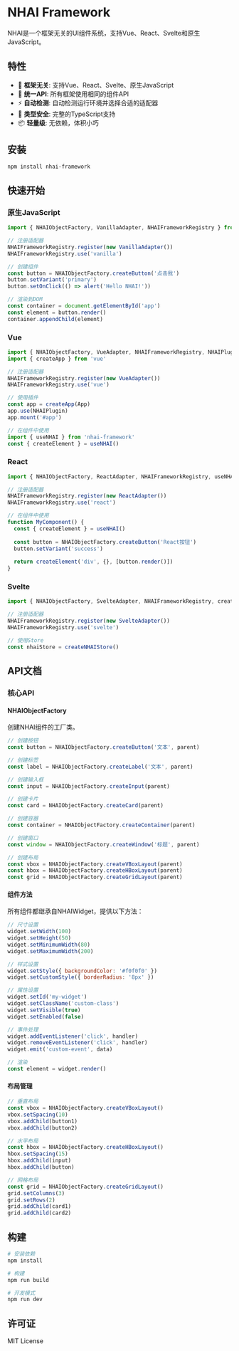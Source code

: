 # NHAI Framework

NHAI是一个框架无关的UI组件系统，支持Vue、React、Svelte和原生JavaScript。

## 特性

- 🎯 **框架无关**: 支持Vue、React、Svelte、原生JavaScript
- 🎨 **统一API**: 所有框架使用相同的组件API
- ⚡ **自动检测**: 自动检测运行环境并选择合适的适配器
- 🔧 **类型安全**: 完整的TypeScript支持
- 📦 **轻量级**: 无依赖，体积小巧

## 安装

```bash
npm install nhai-framework
```

## 快速开始

### 原生JavaScript

```javascript
import { NHAIObjectFactory, VanillaAdapter, NHAIFrameworkRegistry } from 'nhai-framework'

// 注册适配器
NHAIFrameworkRegistry.register(new VanillaAdapter())
NHAIFrameworkRegistry.use('vanilla')

// 创建组件
const button = NHAIObjectFactory.createButton('点击我')
button.setVariant('primary')
button.setOnClick(() => alert('Hello NHAI!'))

// 渲染到DOM
const container = document.getElementById('app')
const element = button.render()
container.appendChild(element)
```

### Vue

```javascript
import { NHAIObjectFactory, VueAdapter, NHAIFrameworkRegistry, NHAIPlugin } from 'nhai-framework'
import { createApp } from 'vue'

// 注册适配器
NHAIFrameworkRegistry.register(new VueAdapter())
NHAIFrameworkRegistry.use('vue')

// 使用插件
const app = createApp(App)
app.use(NHAIPlugin)
app.mount('#app')

// 在组件中使用
import { useNHAI } from 'nhai-framework'
const { createElement } = useNHAI()
```

### React

```javascript
import { NHAIObjectFactory, ReactAdapter, NHAIFrameworkRegistry, useNHAI } from 'nhai-framework'

// 注册适配器
NHAIFrameworkRegistry.register(new ReactAdapter())
NHAIFrameworkRegistry.use('react')

// 在组件中使用
function MyComponent() {
  const { createElement } = useNHAI()
  
  const button = NHAIObjectFactory.createButton('React按钮')
  button.setVariant('success')
  
  return createElement('div', {}, [button.render()])
}
```

### Svelte

```javascript
import { NHAIObjectFactory, SvelteAdapter, NHAIFrameworkRegistry, createNHAIStore } from 'nhai-framework'

// 注册适配器
NHAIFrameworkRegistry.register(new SvelteAdapter())
NHAIFrameworkRegistry.use('svelte')

// 使用Store
const nhaiStore = createNHAIStore()
```

## API文档

### 核心API

#### NHAIObjectFactory

创建NHAI组件的工厂类。

```javascript
// 创建按钮
const button = NHAIObjectFactory.createButton('文本', parent)

// 创建标签
const label = NHAIObjectFactory.createLabel('文本', parent)

// 创建输入框
const input = NHAIObjectFactory.createInput(parent)

// 创建卡片
const card = NHAIObjectFactory.createCard(parent)

// 创建容器
const container = NHAIObjectFactory.createContainer(parent)

// 创建窗口
const window = NHAIObjectFactory.createWindow('标题', parent)

// 创建布局
const vbox = NHAIObjectFactory.createVBoxLayout(parent)
const hbox = NHAIObjectFactory.createHBoxLayout(parent)
const grid = NHAIObjectFactory.createGridLayout(parent)
```

#### 组件方法

所有组件都继承自NHAIWidget，提供以下方法：

```javascript
// 尺寸设置
widget.setWidth(100)
widget.setHeight(50)
widget.setMinimumWidth(80)
widget.setMaximumWidth(200)

// 样式设置
widget.setStyle({ backgroundColor: '#f0f0f0' })
widget.setCustomStyle({ borderRadius: '8px' })

// 属性设置
widget.setId('my-widget')
widget.setClassName('custom-class')
widget.setVisible(true)
widget.setEnabled(false)

// 事件处理
widget.addEventListener('click', handler)
widget.removeEventListener('click', handler)
widget.emit('custom-event', data)

// 渲染
const element = widget.render()
```

#### 布局管理

```javascript
// 垂直布局
const vbox = NHAIObjectFactory.createVBoxLayout()
vbox.setSpacing(10)
vbox.addChild(button1)
vbox.addChild(button2)

// 水平布局
const hbox = NHAIObjectFactory.createHBoxLayout()
hbox.setSpacing(15)
hbox.addChild(input)
hbox.addChild(button)

// 网格布局
const grid = NHAIObjectFactory.createGridLayout()
grid.setColumns(3)
grid.setRows(2)
grid.addChild(card1)
grid.addChild(card2)
```

## 构建

```bash
# 安装依赖
npm install

# 构建
npm run build

# 开发模式
npm run dev
```

## 许可证

MIT License
